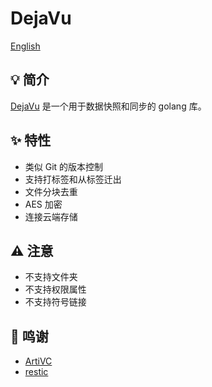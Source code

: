 # DejaVu

[English](README.md)

## 💡 简介

[DejaVu](https://github.com/siyuan-note/dejavu) 是一个用于数据快照和同步的 golang 库。

## ✨ 特性

* 类似 Git 的版本控制
* 支持打标签和从标签迁出
* 文件分块去重
* AES 加密
* 连接云端存储

## ⚠️ 注意

* 不支持文件夹
* 不支持权限属性
* 不支持符号链接

## 🙏 鸣谢

* [ArtiVC](https://github.com/InfuseAI/ArtiVC)
* [restic](https://github.com/restic/restic)
